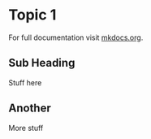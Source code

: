 # Topic 1

For full documentation visit [mkdocs.org](https://www.mkdocs.org).

## Sub Heading

Stuff here

## Another

More stuff